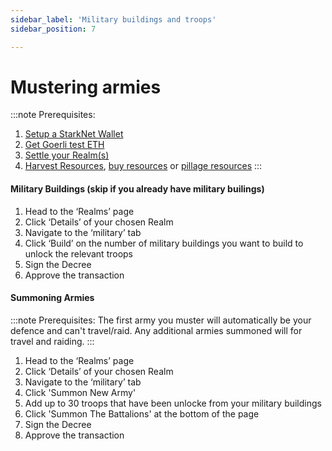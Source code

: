 ```yaml
---
sidebar_label: 'Military buildings and troops'
sidebar_position: 7

---
```


# Mustering armies

:::note
Prerequisites: 
1. [Setup a StarkNet Wallet](./wallet.md)
2. [Get Goerli test ETH](eth.md)
3. [Settle your Realm(s)](./settle.md)
4. [Harvest Resources](./harvest.md), [buy resources](./trade.md) or [pillage resources](./raid.md)
:::

#### Military Buildings (skip if you already have military builings)

1. Head to the ‘Realms’ page
2. Click ‘Details’ of your chosen Realm
3. Navigate to the ‘military’ tab
4. Click ‘Build’ on the number of military buildings you want to build to unlock the relevant troops
5. Sign the Decree
6. Approve the transaction

#### Summoning Armies

:::note
Prerequisites: 
The first army you muster will automatically be your defence and can't travel/raid. Any additional armies summoned will for travel and raiding.
:::

1. Head to the ‘Realms’ page
2. Click ‘Details’ of your chosen Realm
3. Navigate to the ‘military’ tab
4. Click 'Summon New Army'
5. Add up to 30 troops that have been unlocke from your military buildings
6. Click 'Summon The Battalions' at the bottom of the page
7. Sign the Decree
8. Approve the transaction
